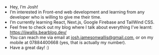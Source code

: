 - Hey, I’m Josh!
- I’m interested in Front-end web development and learning from any developer who is willing to give me their time.
- I’m currently learning React, Next.js, Google Firebase and TailWind CSS. 
- Feel free to check out my blog where I talk about everything I've learnt: https://jjwallis.bearblog.dev/  
- You can reach me via email at josh.jamesonwallis@gmail.com, or on my mobile at 07884400668 (yes, that is actually my number).
- Have a great day! :)

